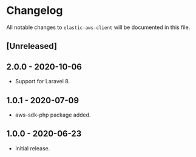 # Changelog
All notable changes to `elastic-aws-client` will be documented in this file.

## [Unreleased]

## 2.0.0 - 2020-10-06
- Support for Laravel 8.

## 1.0.1 - 2020-07-09
- aws-sdk-php package added.

## 1.0.0 - 2020-06-23
- Initial release.
